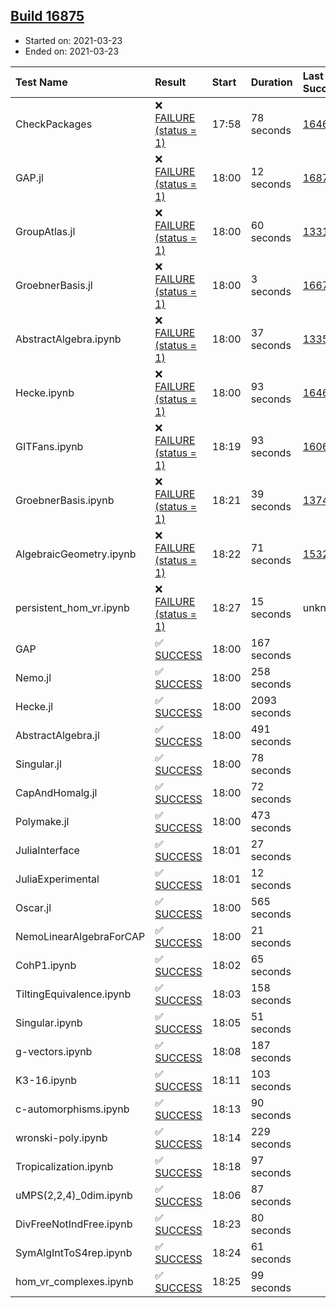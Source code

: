 ## [Build 16875](https://oscarci.mathematik.uni-kl.de/job/oscar/16875/)

* Started on: 2021-03-23
* Ended on: 2021-03-23

| Test Name    | Result | Start | Duration | Last Success | First Failure |
|:-------------|:-------|:------|:---------|:-------------|:--------------|
| CheckPackages | ❌ [FAILURE (status = 1)](https://oscarci.mathematik.uni-kl.de/job/oscar/16875/artifact/logs/build-16875/CheckPackages.log) | 17:58 | 78 seconds | [16463](https://oscarci.mathematik.uni-kl.de/job/oscar/16463/) | [16464](https://oscarci.mathematik.uni-kl.de/job/oscar/16464/) |
| GAP.jl | ❌ [FAILURE (status = 1)](https://oscarci.mathematik.uni-kl.de/job/oscar/16875/artifact/logs/build-16875/GAP.jl.log) | 18:00 | 12 seconds | [16874](https://oscarci.mathematik.uni-kl.de/job/oscar/16874/) | [16875](https://oscarci.mathematik.uni-kl.de/job/oscar/16875/) |
| GroupAtlas.jl | ❌ [FAILURE (status = 1)](https://oscarci.mathematik.uni-kl.de/job/oscar/16875/artifact/logs/build-16875/GroupAtlas.jl.log) | 18:00 | 60 seconds | [13311](https://oscarci.mathematik.uni-kl.de/job/oscar/13311/) | [13312](https://oscarci.mathematik.uni-kl.de/job/oscar/13312/) |
| GroebnerBasis.jl | ❌ [FAILURE (status = 1)](https://oscarci.mathematik.uni-kl.de/job/oscar/16875/artifact/logs/build-16875/GroebnerBasis.jl.log) | 18:00 | 3 seconds | [16676](https://oscarci.mathematik.uni-kl.de/job/oscar/16676/) | [16677](https://oscarci.mathematik.uni-kl.de/job/oscar/16677/) |
| AbstractAlgebra.ipynb | ❌ [FAILURE (status = 1)](https://oscarci.mathematik.uni-kl.de/job/oscar/16875/artifact/logs/build-16875/AbstractAlgebra.ipynb.log) | 18:00 | 37 seconds | [13355](https://oscarci.mathematik.uni-kl.de/job/oscar/13355/) | [13356](https://oscarci.mathematik.uni-kl.de/job/oscar/13356/) |
| Hecke.ipynb | ❌ [FAILURE (status = 1)](https://oscarci.mathematik.uni-kl.de/job/oscar/16875/artifact/logs/build-16875/Hecke.ipynb.log) | 18:00 | 93 seconds | [16463](https://oscarci.mathematik.uni-kl.de/job/oscar/16463/) | [16464](https://oscarci.mathematik.uni-kl.de/job/oscar/16464/) |
| GITFans.ipynb | ❌ [FAILURE (status = 1)](https://oscarci.mathematik.uni-kl.de/job/oscar/16875/artifact/logs/build-16875/GITFans.ipynb.log) | 18:19 | 93 seconds | [16068](https://oscarci.mathematik.uni-kl.de/job/oscar/16068/) | [16069](https://oscarci.mathematik.uni-kl.de/job/oscar/16069/) |
| GroebnerBasis.ipynb | ❌ [FAILURE (status = 1)](https://oscarci.mathematik.uni-kl.de/job/oscar/16875/artifact/logs/build-16875/GroebnerBasis.ipynb.log) | 18:21 | 39 seconds | [13748](https://oscarci.mathematik.uni-kl.de/job/oscar/13748/) | [13749](https://oscarci.mathematik.uni-kl.de/job/oscar/13749/) |
| AlgebraicGeometry.ipynb | ❌ [FAILURE (status = 1)](https://oscarci.mathematik.uni-kl.de/job/oscar/16875/artifact/logs/build-16875/AlgebraicGeometry.ipynb.log) | 18:22 | 71 seconds | [15322](https://oscarci.mathematik.uni-kl.de/job/oscar/15322/) | [15323](https://oscarci.mathematik.uni-kl.de/job/oscar/15323/) |
| persistent_hom_vr.ipynb | ❌ [FAILURE (status = 1)](https://oscarci.mathematik.uni-kl.de/job/oscar/16875/artifact/logs/build-16875/persistent_hom_vr.ipynb.log) | 18:27 | 15 seconds | unknown | unknown |
| GAP | ✅ [SUCCESS](https://oscarci.mathematik.uni-kl.de/job/oscar/16875/artifact/logs/build-16875/GAP.log) | 18:00 | 167 seconds |  |  |
| Nemo.jl | ✅ [SUCCESS](https://oscarci.mathematik.uni-kl.de/job/oscar/16875/artifact/logs/build-16875/Nemo.jl.log) | 18:00 | 258 seconds |  |  |
| Hecke.jl | ✅ [SUCCESS](https://oscarci.mathematik.uni-kl.de/job/oscar/16875/artifact/logs/build-16875/Hecke.jl.log) | 18:00 | 2093 seconds |  |  |
| AbstractAlgebra.jl | ✅ [SUCCESS](https://oscarci.mathematik.uni-kl.de/job/oscar/16875/artifact/logs/build-16875/AbstractAlgebra.jl.log) | 18:00 | 491 seconds |  |  |
| Singular.jl | ✅ [SUCCESS](https://oscarci.mathematik.uni-kl.de/job/oscar/16875/artifact/logs/build-16875/Singular.jl.log) | 18:00 | 78 seconds |  |  |
| CapAndHomalg.jl | ✅ [SUCCESS](https://oscarci.mathematik.uni-kl.de/job/oscar/16875/artifact/logs/build-16875/CapAndHomalg.jl.log) | 18:00 | 72 seconds |  |  |
| Polymake.jl | ✅ [SUCCESS](https://oscarci.mathematik.uni-kl.de/job/oscar/16875/artifact/logs/build-16875/Polymake.jl.log) | 18:00 | 473 seconds |  |  |
| JuliaInterface | ✅ [SUCCESS](https://oscarci.mathematik.uni-kl.de/job/oscar/16875/artifact/logs/build-16875/JuliaInterface.log) | 18:01 | 27 seconds |  |  |
| JuliaExperimental | ✅ [SUCCESS](https://oscarci.mathematik.uni-kl.de/job/oscar/16875/artifact/logs/build-16875/JuliaExperimental.log) | 18:01 | 12 seconds |  |  |
| Oscar.jl | ✅ [SUCCESS](https://oscarci.mathematik.uni-kl.de/job/oscar/16875/artifact/logs/build-16875/Oscar.jl.log) | 18:00 | 565 seconds |  |  |
| NemoLinearAlgebraForCAP | ✅ [SUCCESS](https://oscarci.mathematik.uni-kl.de/job/oscar/16875/artifact/logs/build-16875/NemoLinearAlgebraForCAP.log) | 18:00 | 21 seconds |  |  |
| CohP1.ipynb | ✅ [SUCCESS](https://oscarci.mathematik.uni-kl.de/job/oscar/16875/artifact/logs/build-16875/CohP1.ipynb.log) | 18:02 | 65 seconds |  |  |
| TiltingEquivalence.ipynb | ✅ [SUCCESS](https://oscarci.mathematik.uni-kl.de/job/oscar/16875/artifact/logs/build-16875/TiltingEquivalence.ipynb.log) | 18:03 | 158 seconds |  |  |
| Singular.ipynb | ✅ [SUCCESS](https://oscarci.mathematik.uni-kl.de/job/oscar/16875/artifact/logs/build-16875/Singular.ipynb.log) | 18:05 | 51 seconds |  |  |
| g-vectors.ipynb | ✅ [SUCCESS](https://oscarci.mathematik.uni-kl.de/job/oscar/16875/artifact/logs/build-16875/g-vectors.ipynb.log) | 18:08 | 187 seconds |  |  |
| K3-16.ipynb | ✅ [SUCCESS](https://oscarci.mathematik.uni-kl.de/job/oscar/16875/artifact/logs/build-16875/K3-16.ipynb.log) | 18:11 | 103 seconds |  |  |
| c-automorphisms.ipynb | ✅ [SUCCESS](https://oscarci.mathematik.uni-kl.de/job/oscar/16875/artifact/logs/build-16875/c-automorphisms.ipynb.log) | 18:13 | 90 seconds |  |  |
| wronski-poly.ipynb | ✅ [SUCCESS](https://oscarci.mathematik.uni-kl.de/job/oscar/16875/artifact/logs/build-16875/wronski-poly.ipynb.log) | 18:14 | 229 seconds |  |  |
| Tropicalization.ipynb | ✅ [SUCCESS](https://oscarci.mathematik.uni-kl.de/job/oscar/16875/artifact/logs/build-16875/Tropicalization.ipynb.log) | 18:18 | 97 seconds |  |  |
| uMPS(2,2,4)_0dim.ipynb | ✅ [SUCCESS](https://oscarci.mathematik.uni-kl.de/job/oscar/16875/artifact/logs/build-16875/uMPS-2-2-4-_0dim.ipynb.log) | 18:06 | 87 seconds |  |  |
| DivFreeNotIndFree.ipynb | ✅ [SUCCESS](https://oscarci.mathematik.uni-kl.de/job/oscar/16875/artifact/logs/build-16875/DivFreeNotIndFree.ipynb.log) | 18:23 | 80 seconds |  |  |
| SymAlgIntToS4rep.ipynb | ✅ [SUCCESS](https://oscarci.mathematik.uni-kl.de/job/oscar/16875/artifact/logs/build-16875/SymAlgIntToS4rep.ipynb.log) | 18:24 | 61 seconds |  |  |
| hom_vr_complexes.ipynb | ✅ [SUCCESS](https://oscarci.mathematik.uni-kl.de/job/oscar/16875/artifact/logs/build-16875/hom_vr_complexes.ipynb.log) | 18:25 | 99 seconds |  |  |

